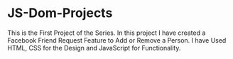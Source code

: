 # JS-Dom-Projects
This is the First Project of the Series.
In this project I have created a Facebook Friend Request Feature to Add or Remove a Person.
I have Used HTML, CSS for the Design and JavaScript for Functionality.

